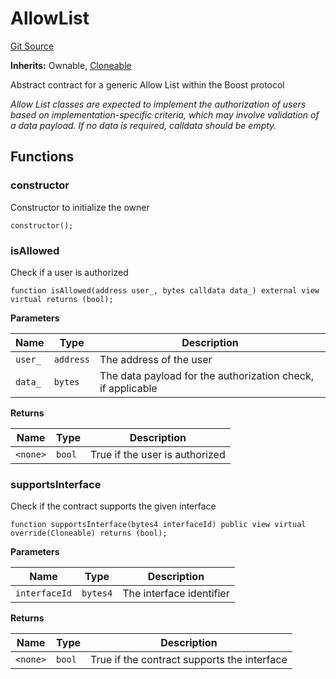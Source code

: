 # AllowList
[Git Source](https://github.com/rabbitholegg/boost-protocol/blob/f2d086cc13d3f2fcf119a54e6ed3b32a354cf098/src/allowlists/AllowList.sol)

**Inherits:**
Ownable, [Cloneable](/src/Cloneable.sol/abstract.Cloneable.md)

Abstract contract for a generic Allow List within the Boost protocol

*Allow List classes are expected to implement the authorization of users based on implementation-specific criteria, which may involve validation of a data payload. If no data is required, calldata should be empty.*


## Functions
### constructor

Constructor to initialize the owner


```solidity
constructor();
```

### isAllowed

Check if a user is authorized


```solidity
function isAllowed(address user_, bytes calldata data_) external view virtual returns (bool);
```
**Parameters**

|Name|Type|Description|
|----|----|-----------|
|`user_`|`address`|The address of the user|
|`data_`|`bytes`|The data payload for the authorization check, if applicable|

**Returns**

|Name|Type|Description|
|----|----|-----------|
|`<none>`|`bool`|True if the user is authorized|


### supportsInterface

Check if the contract supports the given interface


```solidity
function supportsInterface(bytes4 interfaceId) public view virtual override(Cloneable) returns (bool);
```
**Parameters**

|Name|Type|Description|
|----|----|-----------|
|`interfaceId`|`bytes4`|The interface identifier|

**Returns**

|Name|Type|Description|
|----|----|-----------|
|`<none>`|`bool`|True if the contract supports the interface|


